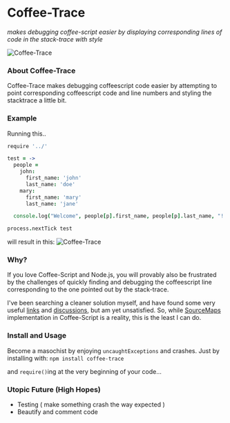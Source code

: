 Coffee-Trace
============
_makes debugging coffee-script easier by displaying corresponding lines of code in the stack-trace with style_

![Coffee-Trace](https://github.com/xenomuta/coffee-trace/raw/master/img/coffee-trace.png "Coffee-Trace")

### About Coffee-Trace
Coffee-Trace makes debugging coffeescript code easier by attempting to point corresponding coffeescript code and line numbers and styling the stacktrace a little bit.

### Example
Running this..

```coffeescript
require '../'

test = ->
  people =
    john:
      first_name: 'john'
      last_name: 'doe'
    mary:
      first_name: 'mary'
      last_name: 'jane'

  console.log("Welcome", people[p].first_name, people[p].last_name, "!!!") for p in ['john', 'mary', 'josh']

process.nextTick test
```

will result in this:
![Coffee-Trace](https://github.com/xenomuta/coffee-trace/raw/master/img/example.png "Coffee-Trace example")


### Why?
If you love Coffee-Script and Node.js, you will provably also be frustrated by the challenges of quickly finding and debugging the coffeescript line corresponding to the one pointed out by the stack-trace.

I've been searching a cleaner solution myself, and have found some very useful [links](http://www.adaltas.com/blog/2012/02/15/coffeescript-print-debug-line/ "Coffee script, how do I debug that damn js line?") and [discussions](https://github.com/jashkenas/coffee-script/issues/558 "links and discussions"), but am yet unsatisfied. So, while [SourceMaps](http://www.html5rocks.com/en/tutorials/developertools/sourcemaps/ "SourceMaps") implementation in Coffee-Script is a reality, this is the least I can do.

### Install and Usage
Become a masochist by enjoying `uncaughtExceptions` and crashes. Just by installing with:
  `npm install coffee-trace`

and `require()`ing at the very beginning of your code...

### Utopic Future (High Hopes)

* Testing ( make something crash the way expected )
* Beautify and comment code
